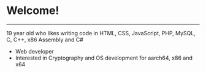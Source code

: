 # Welcome!
<hr>

19 year old who likes writing code in HTML, CSS, JavaScript, PHP, MySQL, C, C++, x86 Assembly and C#

- Web developer 
- Interested in Cryptography and OS development for aarch64, x86 and x64
